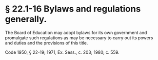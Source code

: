 # § 22.1-16 Bylaws and regulations generally.

<p>The Board of Education may adopt bylaws for its own government and promulgate such regulations as may be necessary to carry out its powers and duties and the provisions of this title.</p><p>Code 1950, § 22-19; 1971, Ex. Sess., c. 203; 1980, c. 559.</p>